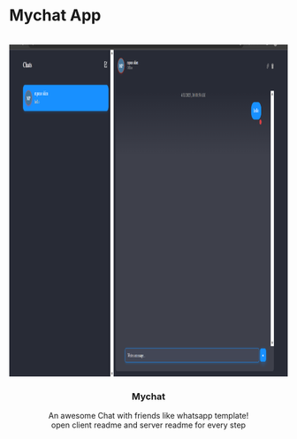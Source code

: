 # Mychat App

<!-- PROJECT LOGO -->
<br />
<div align="center">
  <a href="https://github.com/mpano/Mychat">
    <img src="images/Screenshot.png" alt="Logo" width="1000" height="600">
  </a>

  <h3 align="center">Mychat</h3>

  <p align="center">
    An awesome Chat with friends like whatsapp template! <br />
    open client readme and server readme for every step
  </p>
</div>




